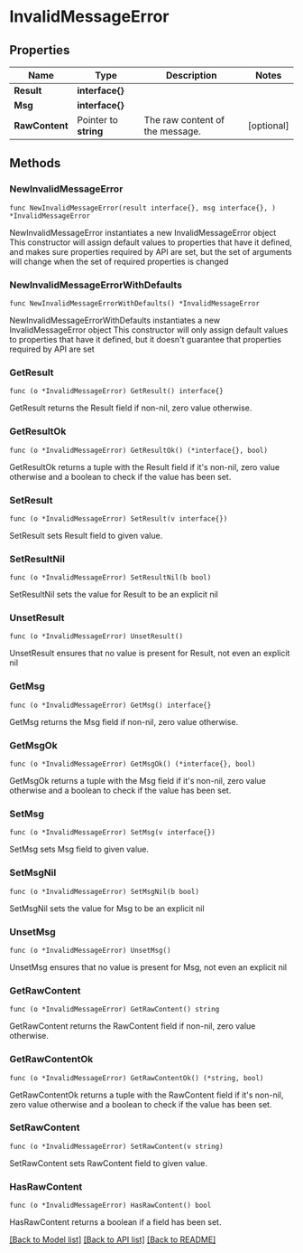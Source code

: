 # InvalidMessageError

## Properties

Name | Type | Description | Notes
------------ | ------------- | ------------- | -------------
**Result** | **interface{}** |  | 
**Msg** | **interface{}** |  | 
**RawContent** | Pointer to **string** | The raw content of the message.  | [optional] 

## Methods

### NewInvalidMessageError

`func NewInvalidMessageError(result interface{}, msg interface{}, ) *InvalidMessageError`

NewInvalidMessageError instantiates a new InvalidMessageError object
This constructor will assign default values to properties that have it defined,
and makes sure properties required by API are set, but the set of arguments
will change when the set of required properties is changed

### NewInvalidMessageErrorWithDefaults

`func NewInvalidMessageErrorWithDefaults() *InvalidMessageError`

NewInvalidMessageErrorWithDefaults instantiates a new InvalidMessageError object
This constructor will only assign default values to properties that have it defined,
but it doesn't guarantee that properties required by API are set

### GetResult

`func (o *InvalidMessageError) GetResult() interface{}`

GetResult returns the Result field if non-nil, zero value otherwise.

### GetResultOk

`func (o *InvalidMessageError) GetResultOk() (*interface{}, bool)`

GetResultOk returns a tuple with the Result field if it's non-nil, zero value otherwise
and a boolean to check if the value has been set.

### SetResult

`func (o *InvalidMessageError) SetResult(v interface{})`

SetResult sets Result field to given value.


### SetResultNil

`func (o *InvalidMessageError) SetResultNil(b bool)`

 SetResultNil sets the value for Result to be an explicit nil

### UnsetResult
`func (o *InvalidMessageError) UnsetResult()`

UnsetResult ensures that no value is present for Result, not even an explicit nil
### GetMsg

`func (o *InvalidMessageError) GetMsg() interface{}`

GetMsg returns the Msg field if non-nil, zero value otherwise.

### GetMsgOk

`func (o *InvalidMessageError) GetMsgOk() (*interface{}, bool)`

GetMsgOk returns a tuple with the Msg field if it's non-nil, zero value otherwise
and a boolean to check if the value has been set.

### SetMsg

`func (o *InvalidMessageError) SetMsg(v interface{})`

SetMsg sets Msg field to given value.


### SetMsgNil

`func (o *InvalidMessageError) SetMsgNil(b bool)`

 SetMsgNil sets the value for Msg to be an explicit nil

### UnsetMsg
`func (o *InvalidMessageError) UnsetMsg()`

UnsetMsg ensures that no value is present for Msg, not even an explicit nil
### GetRawContent

`func (o *InvalidMessageError) GetRawContent() string`

GetRawContent returns the RawContent field if non-nil, zero value otherwise.

### GetRawContentOk

`func (o *InvalidMessageError) GetRawContentOk() (*string, bool)`

GetRawContentOk returns a tuple with the RawContent field if it's non-nil, zero value otherwise
and a boolean to check if the value has been set.

### SetRawContent

`func (o *InvalidMessageError) SetRawContent(v string)`

SetRawContent sets RawContent field to given value.

### HasRawContent

`func (o *InvalidMessageError) HasRawContent() bool`

HasRawContent returns a boolean if a field has been set.


[[Back to Model list]](../README.md#documentation-for-models) [[Back to API list]](../README.md#documentation-for-api-endpoints) [[Back to README]](../README.md)


